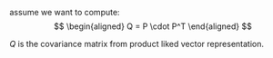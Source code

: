 assume we want to compute:
$$
\begin{aligned}
Q = P \cdot P^T
\end{aligned}
$$

$Q$ is the covariance matrix from product liked vector representation. 